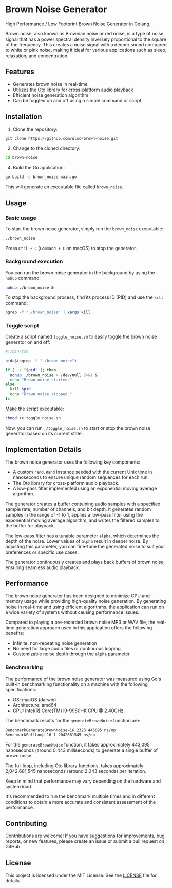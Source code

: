 # Brown Noise Generator

High Performance / Low Footprint Brown Noise Generator in Golang.

Brown noise, also known as Brownian noise or red noise, is a type of noise signal that has a power spectral density inversely proportional to the square of the frequency. This creates a noise signal with a deeper sound compared to white or pink noise, making it ideal for various applications such as sleep, relaxation, and concentration.

## Features

- Generates brown noise in real-time
- Utilizes the [Oto](https://github.com/hajimehoshi/oto) library for cross-platform audio playback
- Efficient noise generation algorithm
- Can be toggled on and off using a simple command or script

## Installation

1. Clone the repository:

```bash
git clone https://github.com/ulsc/brown-noise.git
```

2. Change to the cloned directory:

```bash
cd brown-noise
```

4. Build the Go application:

```bash
go build -o brown_noise main.go
```

This will generate an executable file called `brown_noise`.

## Usage

### Basic usage

To start the brown noise generator, simply run the `brown_noise` executable:

```bash
./brown_noise
```

Press `Ctrl + C` (`Command + C` on macOS) to stop the generator.

### Background execution

You can run the brown noise generator in the background by using the `nohup` command:

```bash
nohup ./brown_noise &
```

To stop the background process, find its process ID (PID) and use the `kill` command:

```bash
pgrep -f "./brown_noise" | xargs kill
```

### Toggle script

Create a script named `toggle_noise.sh` to easily toggle the brown noise generator on and off:

```bash
#!/bin/zsh

pid=$(pgrep -f "./brown_noise")

if [ -z "$pid" ]; then
  nohup ./brown_noise > /dev/null 2>&1 &
  echo "Brown noise started."
else
  kill $pid
  echo "Brown noise stopped."
fi
```

Make the script executable:

```bash
chmod +x toggle_noise.sh
```

Now, you can run `./toggle_noise.sh` to start or stop the brown noise generator based on its current state.

## Implementation Details

The brown noise generator uses the following key components:

- A custom `rand.Rand` instance seeded with the current Unix time in nanoseconds to ensure unique random sequences for each run.
- The Oto library for cross-platform audio playback.
- A low-pass filter implemented using an exponential moving average algorithm.

The generator creates a buffer containing audio samples with a specified sample rate, number of channels, and bit depth. It generates random samples in the range of -1 to 1, applies a low-pass filter using the exponential moving average algorithm, and writes the filtered samples to the buffer for playback.

The low-pass filter has a tunable parameter `alpha`, which determines the depth of the noise. Lower values of `alpha` result in deeper noise. By adjusting this parameter, you can fine-tune the generated noise to suit your preferences or specific use cases.

The generator continuously creates and plays back buffers of brown noise, ensuring seamless audio playback.

## Performance

The brown noise generator has been designed to minimize CPU and memory usage while providing high-quality noise generation. By generating noise in real-time and using efficient algorithms, the application can run on a wide variety of systems without causing performance issues.

Compared to playing a pre-recorded brown noise MP3 or WAV file, the real-time generation approach used in this application offers the following benefits:

- Infinite, non-repeating noise generation
- No need for large audio files or continuous looping
- Customizable noise depth through the `alpha` parameter

### Benchmarking

The performance of the brown noise generator was measured using Go's built-in benchmarking functionality on a machine with the following specifications:

- OS: macOS (darwin)
- Architecture: amd64
- CPU: Intel(R) Core(TM) i9-9980HK CPU @ 2.40GHz

The benchmark results for the `generateBrownNoise` function are:

```bash
BenchmarkGenerateBrownNoise-16 2323 443095 ns/op
BenchmarkFullLoop-16 1 2042681545 ns/op
```

For the `generateBrownNoise` function, it takes approximately 443,095 nanoseconds (around 0.443 milliseconds) to generate a single buffer of brown noise.

The full loop, including Oto library functions, takes approximately 2,042,681,545 nanoseconds (around 2.043 seconds) per iteration.

Keep in mind that performance may vary depending on the hardware and system load.

It's recommended to run the benchmark multiple times and in different conditions to obtain a more accurate and consistent assessment of the performance.

## Contributing

Contributions are welcome! If you have suggestions for improvements, bug reports, or new features, please create an issue or submit a pull request on GitHub.

## License

This project is licensed under the MIT License. See the [LICENSE](LICENSE) file for details.
